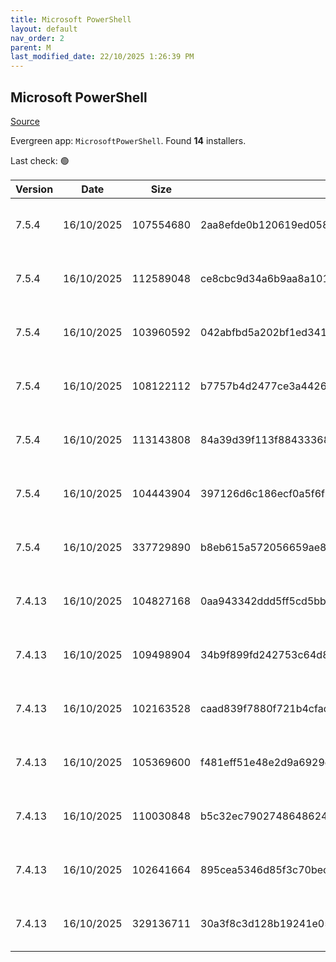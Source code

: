 ```yaml
---
title: Microsoft PowerShell
layout: default
nav_order: 2
parent: M
last_modified_date: 22/10/2025 1:26:39 PM
---
```


## Microsoft PowerShell

[Source](https://docs.microsoft.com/powershell/)

Evergreen app: `MicrosoftPowerShell`. Found **14** installers.

Last check: 🟢

| Version | Date       | Size      | Sha256                                                           | Architecture | InstallerType | Type       | URI                                                                                                                                                                                                      | Release |
| ------- | ---------- | --------- | ---------------------------------------------------------------- | ------------ | ------------- | ---------- | -------------------------------------------------------------------------------------------------------------------------------------------------------------------------------------------------------- | ------- |
| 7.5.4   | 16/10/2025 | 107554680 | 2aa8efde0b120619ed0589b376dd405a500c9bf4eb98f4945dbe6112597d585f | ARM64        | Default       | exe        | [https://github.com/PowerShell/PowerShell/releases/download/v7.5.4/PowerShell-7.5.4-win-arm64.exe](https://github.com/PowerShell/PowerShell/releases/download/v7.5.4/PowerShell-7.5.4-win-arm64.exe)     | Stable  |
| 7.5.4   | 16/10/2025 | 112589048 | ce8cbc9d34a6b9aa8a101ac910ec0651e71f0e00f40f87bf05c3c038e1dbee3c | x64          | Default       | exe        | [https://github.com/PowerShell/PowerShell/releases/download/v7.5.4/PowerShell-7.5.4-win-x64.exe](https://github.com/PowerShell/PowerShell/releases/download/v7.5.4/PowerShell-7.5.4-win-x64.exe)         | Stable  |
| 7.5.4   | 16/10/2025 | 103960592 | 042abfbd5a202bf1ed341aef92e301421c99d83ca114f510f64cea97e5e2fc61 | x86          | Default       | exe        | [https://github.com/PowerShell/PowerShell/releases/download/v7.5.4/PowerShell-7.5.4-win-x86.exe](https://github.com/PowerShell/PowerShell/releases/download/v7.5.4/PowerShell-7.5.4-win-x86.exe)         | Stable  |
| 7.5.4   | 16/10/2025 | 108122112 | b7757b4d2477ce3a4426d87b1b84d827b2272f83c75c1c0c9fbc21264da3adce | ARM64        | Default       | msi        | [https://github.com/PowerShell/PowerShell/releases/download/v7.5.4/PowerShell-7.5.4-win-arm64.msi](https://github.com/PowerShell/PowerShell/releases/download/v7.5.4/PowerShell-7.5.4-win-arm64.msi)     | Stable  |
| 7.5.4   | 16/10/2025 | 113143808 | 84a39d39f113f884333686c4df70bc6c517f5b5d3982d88b4a0139f10ebb3fcb | x64          | Default       | msi        | [https://github.com/PowerShell/PowerShell/releases/download/v7.5.4/PowerShell-7.5.4-win-x64.msi](https://github.com/PowerShell/PowerShell/releases/download/v7.5.4/PowerShell-7.5.4-win-x64.msi)         | Stable  |
| 7.5.4   | 16/10/2025 | 104443904 | 397126d6c186ecf0a5f6f572d920e87f8602b728be5b299b3401f34fb168b507 | x86          | Default       | msi        | [https://github.com/PowerShell/PowerShell/releases/download/v7.5.4/PowerShell-7.5.4-win-x86.msi](https://github.com/PowerShell/PowerShell/releases/download/v7.5.4/PowerShell-7.5.4-win-x86.msi)         | Stable  |
| 7.5.4   | 16/10/2025 | 337729890 | b8eb615a572056659ae8f74f45df8ef4b1c78524fc0f21a752d02a132ebd8c03 | x86          | Default       | msixbundle | [https://github.com/PowerShell/PowerShell/releases/download/v7.5.4/PowerShell-7.5.4.msixbundle](https://github.com/PowerShell/PowerShell/releases/download/v7.5.4/PowerShell-7.5.4.msixbundle)           | Stable  |
| 7.4.13  | 16/10/2025 | 104827168 | 0aa943342ddd5ff5cd5bbb964e6594b7af3e10758ff59874cd26420bebb3c755 | ARM64        | Default       | exe        | [https://github.com/PowerShell/PowerShell/releases/download/v7.4.13/PowerShell-7.4.13-win-arm64.exe](https://github.com/PowerShell/PowerShell/releases/download/v7.4.13/PowerShell-7.4.13-win-arm64.exe) | LTS     |
| 7.4.13  | 16/10/2025 | 109498904 | 34b9f899fd242753c64d8ae93e325c630bf7a9539d0cea0a8dd35c714296eebf | x64          | Default       | exe        | [https://github.com/PowerShell/PowerShell/releases/download/v7.4.13/PowerShell-7.4.13-win-x64.exe](https://github.com/PowerShell/PowerShell/releases/download/v7.4.13/PowerShell-7.4.13-win-x64.exe)     | LTS     |
| 7.4.13  | 16/10/2025 | 102163528 | caad839f7880f721b4cfad6db5b63f1f82e5f1bfacb311711f38a9a482749ac6 | x86          | Default       | exe        | [https://github.com/PowerShell/PowerShell/releases/download/v7.4.13/PowerShell-7.4.13-win-x86.exe](https://github.com/PowerShell/PowerShell/releases/download/v7.4.13/PowerShell-7.4.13-win-x86.exe)     | LTS     |
| 7.4.13  | 16/10/2025 | 105369600 | f481eff51e48e2d9a6929ec86b436b792c29d38c2514cfde8bde99172373dd50 | ARM64        | Default       | msi        | [https://github.com/PowerShell/PowerShell/releases/download/v7.4.13/PowerShell-7.4.13-win-arm64.msi](https://github.com/PowerShell/PowerShell/releases/download/v7.4.13/PowerShell-7.4.13-win-arm64.msi) | LTS     |
| 7.4.13  | 16/10/2025 | 110030848 | b5c32ec7902748648624f97c70a6d5637d93e9db4f21f9713868d7933e419efb | x64          | Default       | msi        | [https://github.com/PowerShell/PowerShell/releases/download/v7.4.13/PowerShell-7.4.13-win-x64.msi](https://github.com/PowerShell/PowerShell/releases/download/v7.4.13/PowerShell-7.4.13-win-x64.msi)     | LTS     |
| 7.4.13  | 16/10/2025 | 102641664 | 895cea5346d85f3c70becce5401112aa2288c06e49eb93e8cc65212a36a620a4 | x86          | Default       | msi        | [https://github.com/PowerShell/PowerShell/releases/download/v7.4.13/PowerShell-7.4.13-win-x86.msi](https://github.com/PowerShell/PowerShell/releases/download/v7.4.13/PowerShell-7.4.13-win-x86.msi)     | LTS     |
| 7.4.13  | 16/10/2025 | 329136711 | 30a3f8c3d128b19241e05d96947c995b9ac4fa2e86551ad306bb2d78b53744c0 | x86          | Default       | msixbundle | [https://github.com/PowerShell/PowerShell/releases/download/v7.4.13/PowerShell-7.4.13.msixbundle](https://github.com/PowerShell/PowerShell/releases/download/v7.4.13/PowerShell-7.4.13.msixbundle)       | LTS     |

